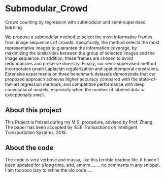 # Submodular_Crowd
Crowd counting by regression with submodular and semi-supervised learning.

We propose a submodular method to select the most informative frames from image sequences of crowds. 
Speciﬁcally, the method selects the most representative images to guarantee the information coverage, 
by maximizing the similarities between the group of selected images and the image sequence. 
In addition, these frames are chosen to avoid redundancies and preserve diversity. 
Finally, our semi-supervised method incorporates graph Laplacian regularization and spatiotemporal constraints. 
Extensive experiments on three benchmark datasets demonstrate that our proposed approach achieves higher accuracy 
compared with the state-of-the-art regression methods, and competitive performance with deep convolutional models, 
especially when the number of labeled data is exceptionally small.

## About this project
This Project is finised during my M.S. procedure, advised by Prof. Zhang.
The paper has been accepted by IEEE Transactions on Intelligent Transportation Systems, 2018.

## About the code
The code is very verbose and mussy, like this terrible readme file. It haven't been updated for a long time, and, 
emmm........ no comments in any snippet.
I'am toooooo lazy to refine the old code.....
